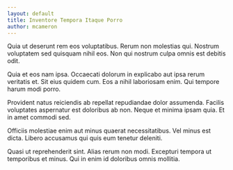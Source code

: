 ```yaml
---
layout: default
title: Inventore Tempora Itaque Porro
author: mcameron
---
```


Quia ut deserunt rem eos voluptatibus. Rerum non molestias qui. Nostrum voluptatem sed quisquam nihil eos. Non qui nostrum culpa omnis est debitis odit.

Quia et eos nam ipsa. Occaecati dolorum in explicabo aut ipsa rerum veritatis et. Sit eius quidem cum. Eos a nihil laboriosam enim. Qui tempore harum modi porro.

Provident natus reiciendis ab repellat repudiandae dolor assumenda. Facilis voluptates aspernatur est doloribus ab non. Neque et minima ipsam quia. Et in amet commodi sed.

Officiis molestiae enim aut minus quaerat necessitatibus. Vel minus est dicta. Libero accusamus qui quis eum tenetur deleniti.

Quasi ut reprehenderit sint. Alias rerum non modi. Excepturi tempora ut temporibus et minus. Qui in enim id doloribus omnis mollitia.
